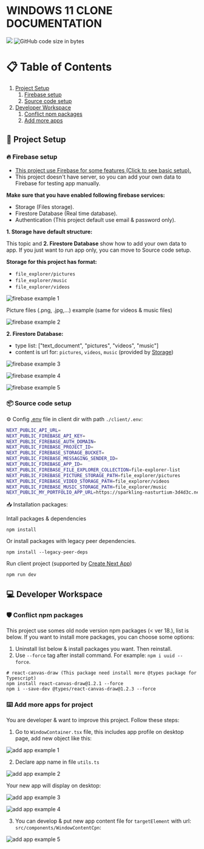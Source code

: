 # WINDOWS 11 CLONE DOCUMENTATION

<img src="https://img.shields.io/github/stars/minhtrifit/windows-11-clone"/> ![GitHub code size in bytes](https://img.shields.io/github/languages/code-size/minhtrifit/windows-11-clone)

# 📋 Table of Contents

1. [Project Setup](#project-setup)
   1. [Firebase setup](#firebase-setup)
   2. [Source code setup](#source-code-setup)
2. [Developer Workspace](#developer-workspace)
   1. [Conflict npm packages](#conflict-npm-packages)
   2. [Add more apps](#add-more-apps)

## 💽 Project Setup <a name="project-setup"></a>

### 🔥 Firebase setup <a name="firebase-setup"></a>

- [This project use Firebase for some features (Click to see basic setup).](https://mydevpa.ge/blog/how-to-setup-firebase-firestore-with-nextjs-14)
- This project doesn't have server, so you can add your own data to Firebase for testing app manually.

**Make sure that you have enabled following firebase services:**

- Storage (Files storage).
- Firestore Database (Real time database).
- Authentication (This project default use email & password only).

**1. Storage have default structure:**

This topic and **2. Firestore Database** show how to add your own data to app. If you just want to run app only, you can move to <a name="source-code-setup">Source code setup</a>.

**Storage for this project has format:**

- `file_explorer/pictures`
- `file_explorer/music`
- `file_explorer/videos`

![firebase example 1](showcase/6.png)

Picture files (.png, .jpg,...) example (same for videos & music files)

![firebase example 2](showcase/7.png)

**2. Firestore Database:**

- type list: ["text_document", "pictures", "videos", "music"]
- content is url for: `pictures`, `videos`, `music` (provided by [Storage](https://firebase.google.com/docs/storage/web/start))

![firebase example 3](showcase/8.png)

![firebase example 4](showcase/9.png)

![firebase example 5](showcase/10.png)

### 📦 Source code setup <a name="source-code-setup"></a>

⚙️ Config [.env]() file in client dir with path `./client/.env`:

```bash
NEXT_PUBLIC_API_URL=
NEXT_PUBLIC_FIREBASE_API_KEY=
NEXT_PUBLIC_FIREBASE_AUTH_DOMAIN=
NEXT_PUBLIC_FIREBASE_PROJECT_ID=
NEXT_PUBLIC_FIREBASE_STORAGE_BUCKET=
NEXT_PUBLIC_FIREBASE_MESSAGING_SENDER_ID=
NEXT_PUBLIC_FIREBASE_APP_ID=
NEXT_PUBLIC_FIREBASE_FILE_EXPLORER_COLLECTION=file-explorer-list
NEXT_PUBLIC_FIREBASE_PICTURE_STORAGE_PATH=file_explorer/pictures
NEXT_PUBLIC_FIREBASE_VIDEO_STORAGE_PATH=file_explorer/videos
NEXT_PUBLIC_FIREBASE_MUSIC_STORAGE_PATH=file_explorer/music
NEXT_PUBLIC_MY_PORTFOLIO_APP_URL=https://sparkling-nasturtium-3d4d3c.netlify.app
```

📥 Installation packages:

Intall packages & dependencies

```console
npm install
```

Or install packages with legacy peer dependencies.

```console
npm install --legacy-peer-deps
```

Run client project (supported by [Create Next App](https://nextjs.org/docs/getting-started/installation))

```console
npm run dev
```

## 💻 Developer Workspace <a name="developer-workspace"></a>

### 🛡️ Conflict npm packages <a name="conflict-npm-packages"></a>

This project use somes old node version npm packages (< ver 18.), list is below. If you want to install more packages, you can choose some options:

1. Uninstall list below & install packages you want. Then reinstall.
2. Use `--force` tag after install command. For example: `npm i uuid --force`.

```console
# react-canvas-draw (This package need install more @types package for Typescript)
npm install react-canvas-draw@1.2.1 --force
npm i --save-dev @types/react-canvas-draw@1.2.3 --force
```

### ⌨️ Add more apps for project <a name="add-more-apps"></a>

You are developer & want to improve this project. Follow these steps:

1. Go to `WindowContainer.tsx` file, this includes app profile on desktop page, add new object like this:

![add app example 1](showcase/1.png)

2. Declare app name in file `utils.ts`

![add app example 2](showcase/2.png)

Your new app will display on desktop:

![add app example 3](showcase/3.png)

![add app example 4](showcase/4.png)

3. You can develop & put new app content file for `targetElement` with url: `src/components/WindowContentCpn`:

![add app example 5](showcase/5.png)

